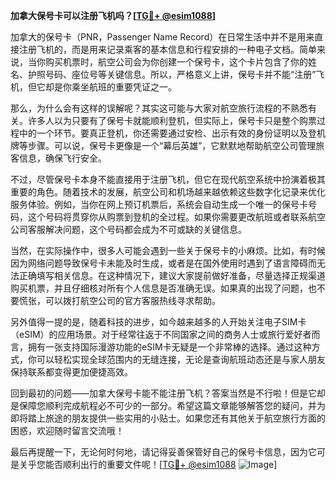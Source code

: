 **加拿大保号卡可以注册飞机吗？[[TG💪+ @esim1088](https://t.me/s/esim1088)]**

加拿大的保号卡（PNR，Passenger Name Record）在日常生活中并不是用来直接注册飞机的，而是用来记录乘客的基本信息和行程安排的一种电子文档。简单来说，当你购买机票时，航空公司会为你创建一个保号卡，这个卡片包含了你的姓名、护照号码、座位号等关键信息。所以，严格意义上讲，保号卡并不能“注册”飞机，但它却是你乘坐航班的重要凭证之一。

那么，为什么会有这样的误解呢？其实这可能与大家对航空旅行流程的不熟悉有关。许多人以为只要有了保号卡就能顺利登机，但实际上，保号卡只是整个购票过程中的一个环节。要真正登机，你还需要通过安检、出示有效的身份证明以及登机牌等步骤。可以说，保号卡更像是一个“幕后英雄”，它默默地帮助航空公司管理旅客信息，确保飞行安全。

不过，尽管保号卡本身不能直接用于注册飞机，但它在现代航空系统中扮演着极其重要的角色。随着技术的发展，航空公司和机场越来越依赖这些数字化记录来优化服务体验。例如，当你在网上预订机票后，系统会自动生成一个唯一的保号卡号码，这个号码将贯穿你从购票到登机的全过程。如果你需要更改航班或者联系航空公司客服解决问题，这个号码都会成为不可或缺的关键信息。

当然，在实际操作中，很多人可能会遇到一些关于保号卡的小麻烦。比如，有时候因为网络问题导致保号卡未能及时生成，或者是在国外使用时遇到了语言障碍而无法正确填写相关信息。在这种情况下，建议大家提前做好准备，尽量选择正规渠道购买机票，并且仔细核对所有个人信息是否准确无误。如果真的出现了问题，也不要慌张，可以拨打航空公司的官方客服热线寻求帮助。

另外值得一提的是，随着科技的进步，如今越来越多的人开始关注电子SIM卡（eSIM）的应用场景。对于经常往返于不同国家之间的商务人士或旅行爱好者而言，拥有一张支持国际漫游功能的eSIM卡无疑是一个非常棒的选择。通过这种方式，你可以轻松实现全球范围内的无缝连接，无论是查询航班动态还是与家人朋友保持联系都变得更加便捷高效。

回到最初的问题——加拿大保号卡能不能注册飞机？答案当然是不行啦！但是它却是保障您顺利完成航程必不可少的一部分。希望这篇文章能够解答您的疑问，并为即将踏上旅途的朋友提供一些实用的小贴士。如果您还有其他关于航空旅行方面的困惑，欢迎随时留言交流哦！

最后再提醒一下，无论何时何地，请记得妥善保管好自己的保号卡信息，因为它可是关乎您能否顺利出行的重要文件呢！[[TG💪+ @esim1088](https://t.me/s/esim1088) ![Image](https://i.postimg.cc/4NQfJmqS/Snipaste-2025-05-13-00-14-12.png)]